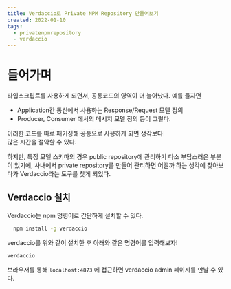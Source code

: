 ```yaml
---
title: Verdaccio로 Private NPM Repository 만들어보기
created: 2022-01-10
tags:
  - privatenpmrepository
  - verdaccio
---
```


# 들어가며

타입스크립트를 사용하게 되면서, 공통코드의 영역이 더 늘어났다.
예를 들자면
- Application간 통신에서 사용하는 Response/Request 모델 정의
- Producer, Consumer 에서의 메시지 모델 정의
등이 그렇다.

이러한 코드를 따로 패키징해 공통으로 사용하게 되면 생각보다  
많은 시간을 절약할 수 있다.

하지만, 특정 모델 스키마의 경우 public repository에 관리하기 다소 부담스러운 부분이 있기에, 사내에서 private repository를 만들어 관리하면 어떨까 하는 생각에 찾아보다가 Verdaccio라는 도구를 찾게 되었다.

## Verdaccio 설치

Verdaccio는 npm 명령어로 간단하게 설치할 수 있다.

```bash
  npm install -g verdaccio
```

verdaccio를 위와 같이 설치한 후 아래와 같은 명령어를 입력해보자! 

```bash
verdaccio
```

브라우저를 통해 `localhost:4873` 에 접근하면 verdaccio admin 페이지를 만날 수 있다.




